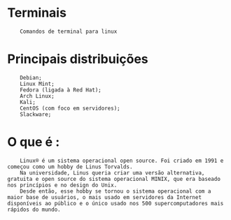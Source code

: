 # Terminais
        Comandos de terminal para linux

# Principais distribuições

        Debian;
        Linux Mint;
        Fedora (ligada à Red Hat);
        Arch Linux;
        Kali;
        CentOS (com foco em servidores);
        Slackware;

# O que é :
        Linux® é um sistema operacional open source. Foi criado em 1991 e começou como um hobby de Linus Torvalds. 
        Na universidade, Linus queria criar uma versão alternativa, gratuita e open source do sistema operacional MINIX, que era baseado nos princípios e no design do Unix. 
        Desde então, esse hobby se tornou o sistema operacional com a maior base de usuários, o mais usado em servidores da Internet disponíveis ao público e o único usado nos 500 supercomputadores mais rápidos do mundo.
